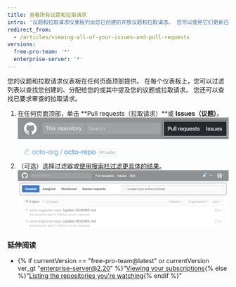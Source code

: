 ```yaml
---
title: 查看所有议题和拉取请求
intro: '议题和拉取请求仪表板列出您已创建的开放议题和拉取请求。 您可以使用它们更新已过时的项目、关闭它们或跟踪所有仓库（包括您没有订阅的仓库）内提到的位置。'
redirect_from:
  - /articles/viewing-all-of-your-issues-and-pull-requests
versions:
  free-pro-team: '*'
  enterprise-server: '*'
---
```


您的议题和拉取请求仪表板在任何页面顶部提供。 在每个仪表板上，您可以过滤列表以查找您创建的、分配给您的或其中提及您的议题或拉取请求。 您还可以查找已要求审查的拉取请求。

1. 在任何页面顶部，单击 **Pull requests（拉取请求）**或 **Issues（议题）**。 ![全局拉取请求和议题仪表板](/assets/images/help/overview/issues_and_pr_dashboard.png)
2. （可选）选择过滤器或[使用搜索栏过滤更具体的结果](/articles/using-search-to-filter-issues-and-pull-requests)。 ![选择“已创建”过滤器的拉取请求列表](/assets/images/help/overview/pr_dashboard_created.png)

### 延伸阅读

- {% if currentVersion == "free-pro-team@latest" or currentVersion ver_gt "enterprise-server@2.20" %}”[Viewing your subscriptions](/github/managing-subscriptions-and-notifications-on-github/viewing-your-subscriptions#reviewing-repositories-that-youre-watching){% else %}”[Listing the repositories you're watching](/github/receiving-notifications-about-activity-on-github/listing-the-repositories-youre-watching){% endif %}"
